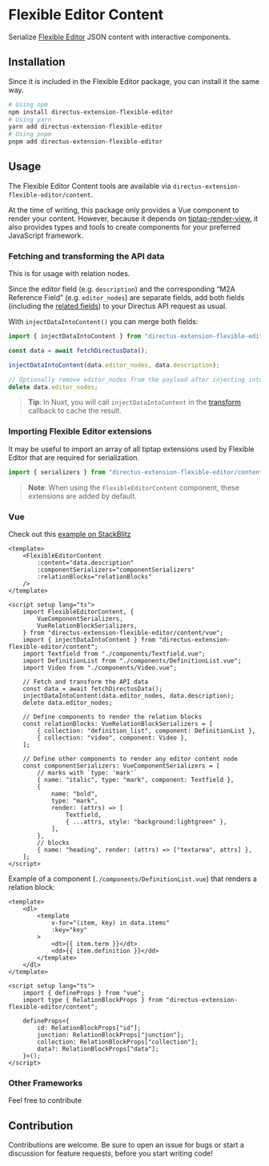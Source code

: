 # Flexible Editor Content

Serialize [Flexible Editor](https://github.com/ueberdosis/tiptap) JSON content with interactive components.

## Installation

Since it is included in the Flexible Editor package, you can install it the same way.

```sh
# Using npm
npm install directus-extension-flexible-editor
# Using yarn
yarn add directus-extension-flexible-editor
# Using pnpm
pnpm add directus-extension-flexible-editor
```

## Usage

The Flexible Editor Content tools are available via `directus-extension-flexible-editor/content`.

At the time of writing, this package only provides a Vue component to render your content. However, because it depends on [tiptap-render-view](https://github.com/formfcw/tiptap-render-view), it also provides types and tools to create components for your preferred JavaScript framework.

### Fetching and transforming the API data

This is for usage with relation nodes.

Since the editor field (e.g. `description`) and the corresponding “M2A Reference Field” (e.g. `editor_nodes`) are separate fields, add both fields (including the [related fields](https://docs.directus.io/reference/query.html#many-to-any-union-types)) to your Directus API request as usual.

With `injectDataIntoContent()` you can merge both fields:

```ts
import { injectDataIntoContent } from "directus-extension-flexible-editor/content";

const data = await fetchDirectusData();

injectDataIntoContent(data.editor_nodes, data.description);

// Optionally remove editor_nodes from the payload after injecting into the description
delete data.editor_nodes;
```

> **Tip**: In Nuxt, you will call `injectDataIntoContent` in the [transform](https://nuxt.com/docs/getting-started/data-fetching#minimize-payload-size) callback to cache the result.

### Importing Flexible Editor extensions

It may be useful to import an array of all tiptap extensions used by Flexible Editor that are required for serialization.

```ts
import { serializers } from "directus-extension-flexible-editor/content";
```

> **Note**: When using the `FlexibleEditorContent` component, these extensions are added by default.

### Vue

Check out this [example on StackBlitz](https://stackblitz.com/github/formfcw/directus-extension-flexible-editor/tree/main/content/vue/example-app?file=src%2Fcontent.json,src%2FApp.vue)

```vue
<template>
    <FlexibleEditorContent
        :content="data.description"
        :componentSerializers="componentSerializers"
        :relationBlocks="relationBlocks"
    />
</template>

<script setup lang="ts">
    import FlexibleEditorContent, {
        VueComponentSerializers,
        VueRelationBlockSerializers,
    } from "directus-extension-flexible-editor/content/vue";
    import { injectDataIntoContent } from "directus-extension-flexible-editor/content";
    import Textfield from "./components/Textfield.vue";
    import DefinitionList from "./components/DefinitionList.vue";
    import Video from "./components/Video.vue";

    // Fetch and transform the API data
    const data = await fetchDirectusData();
    injectDataIntoContent(data.editor_nodes, data.description);
    delete data.editor_nodes;

    // Define components to render the relation blocks
    const relationBlocks: VueRelationBlockSerializers = [
        { collection: "definition_list", component: DefinitionList },
        { collection: "video", component: Video },
    ];

    // Define other components to render any editor content node
    const componentSerializers: VueComponentSerializers = [
        // marks with `type: 'mark'`
        { name: "italic", type: "mark", component: Textfield },
        {
            name: "bold",
            type: "mark",
            render: (attrs) => [
                Textfield,
                { ...attrs, style: "background:lightgreen" },
            ],
        },
        // blocks
        { name: "heading", render: (attrs) => ["textarea", attrs] },
    ];
</script>
```

Example of a component (`./components/DefinitionList.vue`) that renders a relation block:

```vue
<template>
    <dl>
        <template
            v-for="(item, key) in data.items"
            :key="key"
        >
            <dt>{{ item.term }}</dt>
            <dd>{{ item.definition }}</dd>
        </template>
    </dl>
</template>

<script setup lang="ts">
    import { defineProps } from "vue";
    import type { RelationBlockProps } from "directus-extension-flexible-editor/content";

    defineProps<{
        id: RelationBlockProps["id"];
        junction: RelationBlockProps["junction"];
        collection: RelationBlockProps["collection"];
        data?: RelationBlockProps["data"];
    }>();
</script>
```

### Other Frameworks

Feel free to contribute

## Contribution

Contributions are welcome. Be sure to open an issue for bugs or start a discussion for feature requests, before you start writing code!
